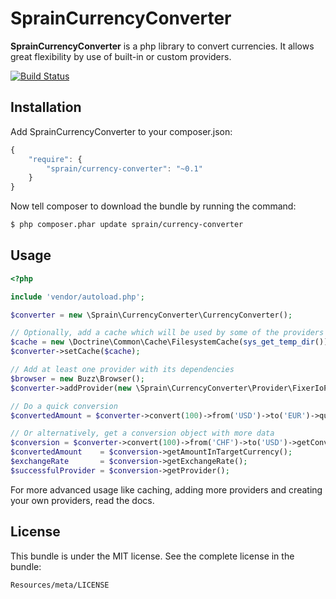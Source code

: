 # SprainCurrencyConverter

**SprainCurrencyConverter** is a php library to convert currencies. It allows great flexibility by use of built-in or
custom providers.

[![Build Status](https://travis-ci.org/sprain/CurrencyConverter.png)](https://travis-ci.org/sprain/CurrencyConverter)

## Installation

Add SprainCurrencyConverter to your composer.json:

```js
{
    "require": {
        "sprain/currency-converter": "~0.1"
    }
}
```

Now tell composer to download the bundle by running the command:

``` bash
$ php composer.phar update sprain/currency-converter
```

## Usage

```php
<?php

include 'vendor/autoload.php';

$converter = new \Sprain\CurrencyConverter\CurrencyConverter();

// Optionally, add a cache which will be used by some of the providers
$cache = new \Doctrine\Common\Cache\FilesystemCache(sys_get_temp_dir());
$converter->setCache($cache);

// Add at least one provider with its dependencies
$browser = new Buzz\Browser();
$converter->addProvider(new \Sprain\CurrencyConverter\Provider\FixerIoProvider($browser));

// Do a quick conversion
$convertedAmount = $converter->convert(100)->from('USD')->to('EUR')->quick();

// Or alternatively, get a conversion object with more data
$conversion = $converter->convert(100)->from('CHF')->to('USD')->getConversion();
$convertedAmount    = $conversion->getAmountInTargetCurrency();
$exchangeRate       = $conversion->getExchangeRate();
$successfulProvider = $conversion->getProvider();
```

For more advanced usage like caching, adding more providers and creating your own providers, read the docs.


## License
This bundle is under the MIT license. See the complete license in the bundle:

    Resources/meta/LICENSE